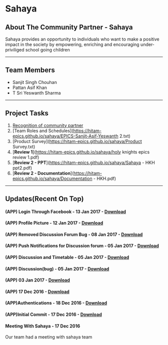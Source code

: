 # Sahaya

## About The Community Partner - Sahaya

Sahaya provides an opportunity to individuals who want to make a positive impact in the society by empowering, enriching and encouraging under-priviliged school going children

<hr/>

## Team Members

* Sanjit Singh Chouhan
* Pattan Asif Khan
* T Sri Yeswanth Sharma

<hr/>

## Project Tasks

1. [Recognition of community partner](https://hitam-epics.github.io/sahaya/EPICS-Sanjit-Asif-Yeswanth.txt)
2. [Team Roles and Schedules](https://hitam-epics.github.io/sahaya/EPICS-Sanjit-Asif-Yeswanth 2.txt)
3. [Product Survey](https://hitam-epics.github.io/sahaya/Product Survey.txt)
4. [**Review 1**](https://hitam-epics.github.io/sahaya/holy knights epics review 1.pdf)
5. [**Review 2 - PPT**](https://hitam-epics.github.io/sahaya/Sahaya - HKH ppt2.pdf)
6. [**Review 2 - Documentation**](https://hitam-epics.github.io/sahaya/Documentation - HKH.pdf)

<hr/>

## Updates(Recent On Top)

#### (APP) Login Through Facebook - 13 Jan 2017 - [Download](https://github.com/HITAM-EPICS/sahaya/releases/download/v0.7.1-alpha/sahaya.apk)

#### (APP) Profile Picture - 12 Jan 2017 - [Download](https://github.com/HITAM-EPICS/sahaya/releases/download/v0.7-alpha/sahaya.apk)

#### (APP) Removed Discussion Forum Bug - 08 Jan 2017 - [Download](https://github.com/HITAM-EPICS/sahaya/releases/download/v0.6-alpha/sahaya.apk)

#### (APP) Push Notifications for Discussion forum - 05 Jan 2017 - [Download](https://github.com/HITAM-EPICS/sahaya/releases/download/v0.5-alpha/sahaya.apk)

#### (APP) Discussion and Timetable - 05 Jan 2017 - [Download](https://github.com/HITAM-EPICS/sahaya/releases/download/v0.4.1-alpha/sahaya.apk)

#### (APP) Discussion(bug) - 05 Jan 2017 - [Download](https://github.com/HITAM-EPICS/sahaya/releases/download/v0.4-alpha/sahaya.apk)

#### (APP) 03 Jan 2017 - [Download](https://github.com/HITAM-EPICS/sahaya/releases/download/v0.3-alpha/sahaya.apk)

#### (APP) 17 Dec 2016 - [Download](https://github.com/HITAM-EPICS/sahaya/releases/download/v0.2.2-alpha/Sahaya-0.2.2-alpha.apk)

#### (APP)Authentications - 18 Dec 2016 - [Download](https://github.com/HITAM-EPICS/sahaya/releases/download/v0.2.1-alpha/sahaya-v0.2.1-alpha.apk)

#### (APP)Initial Commit - 17 Dec 2016 - [Download](https://github.com/HITAM-EPICS/Sahaya/releases/download/v0.1-alpha/sahaya.apk)

#### Meeting With Sahaya - 17 Dec 2016
Our team had a meeting with sahaya team
